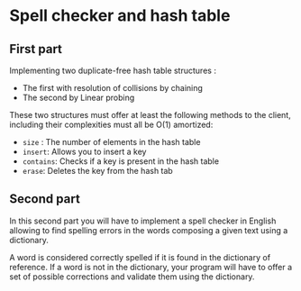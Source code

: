 # Spell checker and hash table

## First part 

Implementing two duplicate-free hash table structures :

- The first with resolution of collisions by chaining 
-  The second by Linear probing

These two structures must offer at least the following methods to the client, including their complexities must all be O(1) amortized: 

- `size` : The number of elements in the hash table 
- `insert`: Allows you to insert a key 
- `contains`: Checks if a key is present in the hash table 
- `erase`:  Deletes the key from the hash tab

## Second part

In this second part you will have to implement a spell checker in English allowing to find spelling errors in the words composing a given text using a dictionary.

A word is considered correctly spelled if it is found in the dictionary of reference. If a word is not in the dictionary, your program will have to offer a set of possible corrections and validate them using the dictionary.